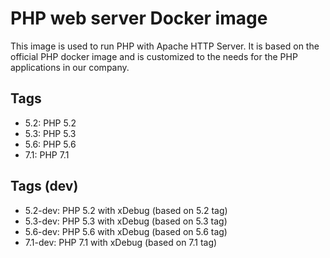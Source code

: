 # PHP web server Docker image

This image is used to run PHP with Apache HTTP Server.
It is based on the official PHP docker image and is customized to the needs for the PHP applications in our company.

## Tags
* 5.2: PHP 5.2
* 5.3: PHP 5.3
* 5.6: PHP 5.6
* 7.1: PHP 7.1


## Tags (dev)
* 5.2-dev: PHP 5.2 with xDebug (based on 5.2 tag)
* 5.3-dev: PHP 5.3 with xDebug (based on 5.3 tag)
* 5.6-dev: PHP 5.6 with xDebug (based on 5.6 tag)
* 7.1-dev: PHP 7.1 with xDebug (based on 7.1 tag)
